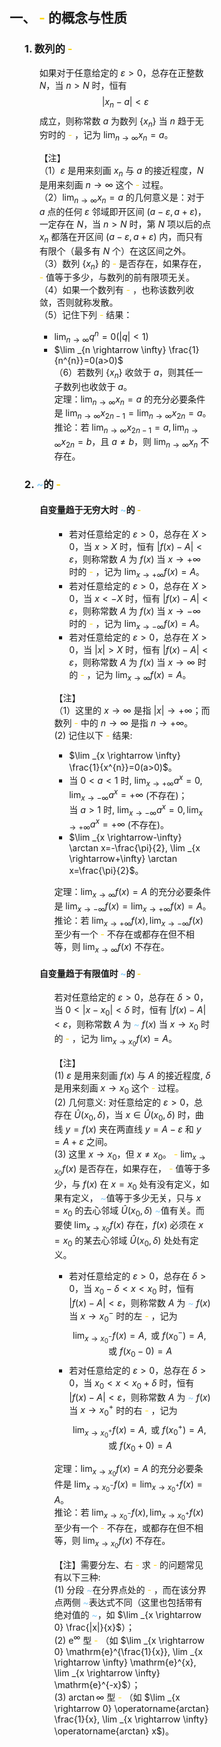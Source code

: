 <div style="float: left; width: 64%; padding: 1%;">

## 一、  <span style="color: Gold;">- </span>的概念与性质

<ul>

### 1. 数列的  <span style="color: Gold;">- </span>

<ul>

如果对于任意给定的 $\varepsilon>0$，总存在正整数 $N$，当 $n>N$ 时，恒有
$$
\left|x_{n}-a\right|<\varepsilon
$$
成立，则称常数 $a$ 为数列 $\left\{x_{n}\right\}$ 当 $n$ 趋于无穷时的  <span style="color: Gold;">- </span>，记为 $\lim _{n \rightarrow \infty} x_{n}=a$。

【注】  
（1）$\varepsilon$ 是用来刻画 $x_{n}$ 与 $a$ 的接近程度，$N$ 是用来刻画 $n \rightarrow \infty$ 这个  <span style="color: Gold;">- </span>过程。  
（2）$\lim _{n \rightarrow \infty} x_{n}=a$ 的几何意义是：对于 $a$ 点的任何 $\varepsilon$ 邻域即开区间 $(a-\varepsilon, a+\varepsilon)$，一定存在 $N$，当 $n>N$ 时，第 $N$ 项以后的点 $x_{n}$ 都落在开区间 $(a-\varepsilon, a+\varepsilon)$ 内，而只有有限个（最多有 $N$ 个）在这区间之外。  
（3）数列 $\left\{x_{n}\right\}$ 的  <span style="color: Gold;">- </span>是否存在，如果存在，  <span style="color: Gold;">- </span>值等于多少，与数列的前有限项无关。  
（4）如果一个数列有  <span style="color: Gold;">- </span>，也称该数列收敛，否则就称发散。  
（5）记住下列  <span style="color: Gold;">- </span>结果：  
  - $\lim _{n \rightarrow \infty} q^{n}=0(|q|<1)$  
  - $\lim _{n \rightarrow \infty} \frac{1}{n^{n}}=0(a>0)$  
（6）若数列 $\left\{x_{n}\right\}$ 收敛于 $a$，则其任一子数列也收敛于 $a$。  
定理：$\lim _{n \rightarrow \infty} x_{n}=a$ 的充分必要条件是 $\lim _{n \rightarrow \infty} x_{2 n-1}=\lim _{n \rightarrow \infty} x_{2 n}=a$。  
推论：若 $\lim _{n \rightarrow \infty} x_{2 n-1}=a, \lim _{n \rightarrow \infty} x_{2 n}=b$，且 $a \neq b$，则 $\lim _{n \rightarrow \infty} x_{n}$ 不存在。

</ul>

### 2.  <span style="color: LightSkyBlue;">~</span>的  <span style="color: Gold;">- </span>

<ul>

#### 自变量趋于无穷大时 <span style="color: LightSkyBlue;">~</span>的  <span style="color: Gold;">- </span>

<ul>

- 若对任意给定的 $\varepsilon>0$，总存在 $X>0$，当 $x>X$ 时，恒有 $|f(x)-A|<\varepsilon$，则称常数 $A$ 为 $f(x)$ 当 $x \rightarrow+\infty$ 时的  <span style="color: Gold;">- </span>，记为 $\lim _{x \rightarrow+\infty} f(x)=A$。  
- 若对任意给定的 $\varepsilon>0$，总存在 $X>0$，当 $x<-X$ 时，恒有 $|f(x)-A|<\varepsilon$，则称常数 $A$ 为 $f(x)$ 当 $x \rightarrow-\infty$ 时的  <span style="color: Gold;">- </span>，记为 $\lim _{x \rightarrow-\infty} f(x)=A$。  
- 若对任意给定的 $\varepsilon>0$，总存在 $X>0$，当 $|x|>X$ 时，恒有 $|f(x)-A|<\varepsilon$，则称常数 $A$ 为 $f(x)$ 当 $x \rightarrow \infty$ 时的  <span style="color: Gold;">- </span>，记为 $\lim _{x \rightarrow \infty} f(x)=A$。  

【注】  
（1）这里的 $x \rightarrow \infty$ 是指 $|x| \rightarrow+\infty$；而数列  <span style="color: Gold;">- </span>中的 $n \rightarrow \infty$ 是指 $n \rightarrow+\infty$。  
(2) 记住以下  <span style="color: Gold;">- </span>结果:  
  - $\lim _{x \rightarrow \infty} \frac{1}{x^{n}}=0(a>0)$。  
  - 当 $0<a<1$ 时, $\lim _{x \rightarrow+\infty} a^{x}=0, \lim _{x \rightarrow-\infty} a^{x}=+\infty$ (不存在)；  
    当 $a>1$ 时, $\lim _{x \rightarrow-\infty} a^{x}=0, \lim _{x \rightarrow+\infty} a^{x}=+\infty$ (不存在)。  
  - $\lim _{x \rightarrow-\infty} \arctan x=-\frac{\pi}{2}, \lim _{x \rightarrow+\infty} \arctan x=\frac{\pi}{2}$。  

定理：$\lim _{x \rightarrow \infty} f(x)=A$ 的充分必要条件是 $\lim _{x \rightarrow-\infty} f(x)=\lim _{x \rightarrow+\infty} f(x)=A$。  
推论：若 $\lim _{x \rightarrow+\infty} f(x), \lim _{x \rightarrow-\infty} f(x)$ 至少有一个  <span style="color: Gold;">- </span>不存在或都存在但不相等，则 $\lim _{x \rightarrow \infty} f(x)$ 不存在。

</ul>

#### 自变量趋于有限值时 <span style="color: LightSkyBlue;">~</span>的  <span style="color: Gold;">- </span>

<ul>

若对任意给定的 $\varepsilon>0$，总存在 $\delta>0$，当 $0<\left|x-x_{0}\right|<\delta$ 时，恒有 $|f(x)-A|<\varepsilon$，则称常数 $A$ 为 <span style="color: LightSkyBlue;">~</span> $f(x)$ 当 $x \rightarrow x_{0}$ 时的  <span style="color: Gold;">- </span>，记为 $\lim _{x \rightarrow x_{0}} f(x)=A$。

【注】  
(1) $\varepsilon$ 是用来刻画 $f(x)$ 与 $A$ 的接近程度, $\delta$ 是用来刻画 $x \rightarrow x_{0}$ 这个  <span style="color: Gold;">- </span>过程。  
(2) 几何意义: 对任意给定的 $\varepsilon>0$，总存在 $\hat{U}\left(x_{0}, \delta\right)$，当 $x \in \hat{U}\left(x_{0}, \delta\right)$ 时，曲线 $y=f(x)$ 夹在两直线 $y=A-\varepsilon$ 和 $y=A+\varepsilon$ 之间。  
(3) 这里 $x \rightarrow x_{0}$，但 $x \neq x_{0}$。  <span style="color: Gold;">- </span> $\lim _{x \rightarrow x_{0}} f(x)$ 是否存在，如果存在，  <span style="color: Gold;">- </span>值等于多少，与 $f(x)$ 在 $x=x_{0}$ 处有没有定义，如果有定义， <span style="color: LightSkyBlue;">~</span>值等于多少无关，只与 $x=x_{0}$ 的去心邻域 $\hat{U}\left(x_{0}, \delta\right)$  <span style="color: LightSkyBlue;">~</span>值有关。而要使 $\lim _{x \rightarrow x_{0}} f(x)$ 存在，$f(x)$ 必须在 $x=x_{0}$ 的某去心邻域 $\hat{U}\left(x_{0}, \delta\right)$ 处处有定义。

- 若对任意给定的 $\varepsilon>0$，总存在 $\delta>0$，当 $x_{0}-\delta<x<x_{0}$ 时，恒有 $|f(x)-A|<\varepsilon$，则称常数 $A$ 为 <span style="color: LightSkyBlue;">~</span> $f(x)$ 当 $x \rightarrow x_{0}^{-}$ 时的左  <span style="color: Gold;">- </span>，记为
$$
\lim _{x \rightarrow x_{0}^{-}} f(x)=A, \text{ 或 } f\left(x_{0}^{-}\right)=A, \text{ 或 } f\left(x_{0}-0\right)=A
$$
- 若对任意给定的 $\varepsilon>0$，总存在 $\delta>0$，当 $x_{0}<x<x_{0}+\delta$ 时，恒有 $|f(x)-A|<\varepsilon$，则称常数 $A$ 为 <span style="color: LightSkyBlue;">~</span> $f(x)$ 当 $x \rightarrow x_{0}^{+}$ 时的右  <span style="color: Gold;">- </span>，记为
$$
\lim _{x \rightarrow x_{0}^{+}} f(x)=A, \text{ 或 } f\left(x_{0}^{+}\right)=A, \text{ 或 } f\left(x_{0}+0\right)=A
$$

定理：$\lim _{x \rightarrow x_{0}} f(x)=A$ 的充分必要条件是 $\lim _{x \rightarrow x_{0}^{-}} f(x)=\lim _{x \rightarrow x_{0}^{+}} f(x)=A$。  
推论：若 $\lim _{x \rightarrow x_{0}^{-}} f(x), \lim _{x \rightarrow x_{0}^{+}} f(x)$ 至少有一个  <span style="color: Gold;">- </span>不存在，或都存在但不相等，则 $\lim _{x \rightarrow x_{0}} f(x)$ 不存在。

【注】需要分左、右  <span style="color: Gold;">- </span>求  <span style="color: Gold;">- </span>的问题常见有以下三种:  
(1) 分段 <span style="color: LightSkyBlue;">~</span>在分界点处的  <span style="color: Gold;">- </span>，而在该分界点两侧 <span style="color: LightSkyBlue;">~</span>表达式不同（这里也包括带有绝对值的 <span style="color: LightSkyBlue;">~</span>，如 $\lim _{x \rightarrow 0} \frac{|x|}{x}$）；  
(2) $\mathrm{e}^{\infty}$ 型  <span style="color: Gold;">- </span>（如 $\lim _{x \rightarrow 0} \mathrm{e}^{\frac{1}{x}}, \lim _{x \rightarrow \infty} \mathrm{e}^{x}, \lim _{x \rightarrow \infty} \mathrm{e}^{-x}$）；  
(3) $\arctan \infty$ 型  <span style="color: Gold;">- </span>（如 $\lim _{x \rightarrow 0} \operatorname{arctan} \frac{1}{x}, \lim _{x \rightarrow \infty} \operatorname{arctan} x$)。

</ul>

</div>
<div style="float: right; width: 26%; padding: 1%;">

</div>
<div style="clear: both;"></div>
